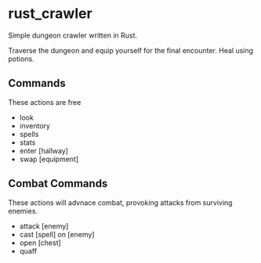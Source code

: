 # rust_crawler

Simple dungeon crawler written in Rust.

Traverse the dungeon and equip yourself for the final encounter. 
Heal using potions. 

## Commands
These actions are free
* look
* inventory
* spells
* stats
* enter [hallway]
* swap [equipment]

## Combat Commands
These actions will advnace combat, provoking attacks from surviving enemies.
* attack [enemy]
* cast [spell] on [enemy]
* open [chest]
* quaff